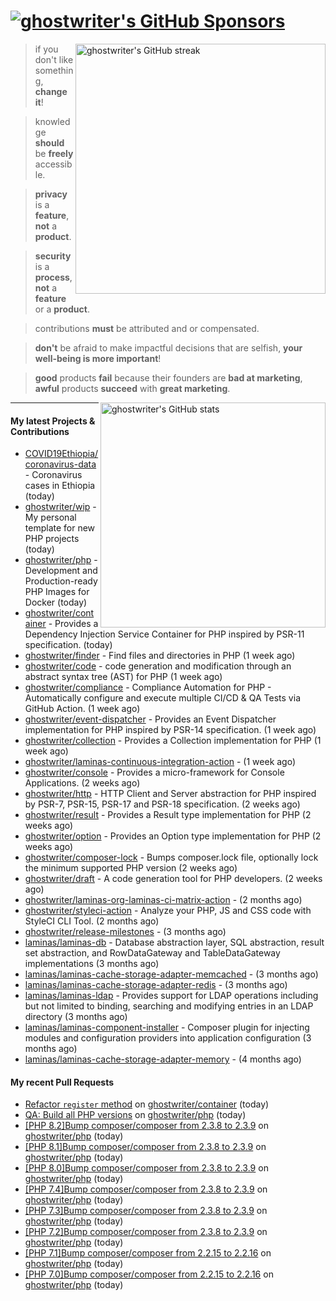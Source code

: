 # [![ghostwriter's GitHub Sponsors](https://img.shields.io/github/sponsors/ghostwriter?label=GitHub+Sponsors&style=flat-square&logo=GitHub%20Sponsors)](https://github.com/sponsors/ghostwriter)

<img alt="ghostwriter's GitHub streak" width="400px" align="right" src="https://github-readme-streak-stats.herokuapp.com/?cache_seconds=1800&user=ghostwriter">

> if you don't like something, **change it**!

> knowledge **should** be **freely** accessible.

> **privacy** is a **feature**, **not** a **product**.

> **security** is a **process**, **not** a **feature** or a **product**.

> contributions **must** be attributed and or compensated.

> **don't** be afraid to make impactful decisions that are selfish, **your well-being is more important**!

> **good** products **fail** because their founders are **bad at marketing**, **awful** products **succeed** with **great marketing**.

<img alt="ghostwriter's GitHub stats" width="360px" align="right" src="https://github-readme-stats.vercel.app/api?cache_seconds=1800&username=ghostwriter&show_icons=true&count_private=true&hide_title=true&hide_rank=true&icon_color=333">

---

#### My latest Projects & Contributions

- [COVID19Ethiopia/coronavirus-data](https://github.com/COVID19Ethiopia/coronavirus-data) - Coronavirus cases in Ethiopia (today)
- [ghostwriter/wip](https://github.com/ghostwriter/wip) - My personal template for new PHP projects (today)
- [ghostwriter/php](https://github.com/ghostwriter/php) - Development and Production-ready PHP Images for Docker (today)
- [ghostwriter/container](https://github.com/ghostwriter/container) - Provides a Dependency Injection Service Container for PHP inspired by PSR-11 specification. (today)
- [ghostwriter/finder](https://github.com/ghostwriter/finder) - Find files and directories in PHP (1 week ago)
- [ghostwriter/code](https://github.com/ghostwriter/code) - code generation and modification through an abstract syntax tree (AST) for PHP (1 week ago)
- [ghostwriter/compliance](https://github.com/ghostwriter/compliance) - Compliance Automation for PHP - Automatically configure and execute multiple CI/CD &amp; QA Tests via GitHub Action. (1 week ago)
- [ghostwriter/event-dispatcher](https://github.com/ghostwriter/event-dispatcher) - Provides an Event Dispatcher implementation for PHP inspired by PSR-14 specification. (1 week ago)
- [ghostwriter/collection](https://github.com/ghostwriter/collection) - Provides a Collection implementation for PHP (1 week ago)
- [ghostwriter/laminas-continuous-integration-action](https://github.com/ghostwriter/laminas-continuous-integration-action) -  (1 week ago)
- [ghostwriter/console](https://github.com/ghostwriter/console) - Provides a micro-framework for Console Applications. (2 weeks ago)
- [ghostwriter/http](https://github.com/ghostwriter/http) - HTTP Client and Server abstraction for PHP inspired by PSR-7, PSR-15, PSR-17 and PSR-18 specification. (2 weeks ago)
- [ghostwriter/result](https://github.com/ghostwriter/result) - Provides a Result type implementation for PHP (2 weeks ago)
- [ghostwriter/option](https://github.com/ghostwriter/option) - Provides an Option type implementation for PHP (2 weeks ago)
- [ghostwriter/composer-lock](https://github.com/ghostwriter/composer-lock) - Bumps composer.lock file, optionally lock the minimum supported PHP version (2 weeks ago)
- [ghostwriter/draft](https://github.com/ghostwriter/draft) - A code generation tool for PHP developers. (2 weeks ago)
- [ghostwriter/laminas-org-laminas-ci-matrix-action](https://github.com/ghostwriter/laminas-org-laminas-ci-matrix-action) -  (2 months ago)
- [ghostwriter/styleci-action](https://github.com/ghostwriter/styleci-action) - Analyze your PHP, JS and CSS code with StyleCI CLI Tool. (2 months ago)
- [ghostwriter/release-milestones](https://github.com/ghostwriter/release-milestones) -  (3 months ago)
- [laminas/laminas-db](https://github.com/laminas/laminas-db) - Database abstraction layer, SQL abstraction, result set abstraction, and RowDataGateway and TableDataGateway implementations (3 months ago)
- [laminas/laminas-cache-storage-adapter-memcached](https://github.com/laminas/laminas-cache-storage-adapter-memcached) -  (3 months ago)
- [laminas/laminas-cache-storage-adapter-redis](https://github.com/laminas/laminas-cache-storage-adapter-redis) -  (3 months ago)
- [laminas/laminas-ldap](https://github.com/laminas/laminas-ldap) - Provides support for LDAP operations including but not limited to binding, searching and modifying entries in an LDAP directory (3 months ago)
- [laminas/laminas-component-installer](https://github.com/laminas/laminas-component-installer) - Composer plugin for injecting modules and configuration providers into application configuration (3 months ago)
- [laminas/laminas-cache-storage-adapter-memory](https://github.com/laminas/laminas-cache-storage-adapter-memory) -  (4 months ago)

#### My recent Pull Requests

- [Refactor `register` method](https://github.com/ghostwriter/container/pull/12) on [ghostwriter/container](https://github.com/ghostwriter/container) (today)
- [QA: Build all PHP versions](https://github.com/ghostwriter/php/pull/85) on [ghostwriter/php](https://github.com/ghostwriter/php) (today)
- [[PHP 8.2]Bump composer/composer from 2.3.8 to 2.3.9](https://github.com/ghostwriter/php/pull/84) on [ghostwriter/php](https://github.com/ghostwriter/php) (today)
- [[PHP 8.1]Bump composer/composer from 2.3.8 to 2.3.9](https://github.com/ghostwriter/php/pull/83) on [ghostwriter/php](https://github.com/ghostwriter/php) (today)
- [[PHP 8.0]Bump composer/composer from 2.3.8 to 2.3.9](https://github.com/ghostwriter/php/pull/82) on [ghostwriter/php](https://github.com/ghostwriter/php) (today)
- [[PHP 7.4]Bump composer/composer from 2.3.8 to 2.3.9](https://github.com/ghostwriter/php/pull/81) on [ghostwriter/php](https://github.com/ghostwriter/php) (today)
- [[PHP 7.3]Bump composer/composer from 2.3.8 to 2.3.9](https://github.com/ghostwriter/php/pull/80) on [ghostwriter/php](https://github.com/ghostwriter/php) (today)
- [[PHP 7.2]Bump composer/composer from 2.3.8 to 2.3.9](https://github.com/ghostwriter/php/pull/79) on [ghostwriter/php](https://github.com/ghostwriter/php) (today)
- [[PHP 7.1]Bump composer/composer from 2.2.15 to 2.2.16](https://github.com/ghostwriter/php/pull/78) on [ghostwriter/php](https://github.com/ghostwriter/php) (today)
- [[PHP 7.0]Bump composer/composer from 2.2.15 to 2.2.16](https://github.com/ghostwriter/php/pull/77) on [ghostwriter/php](https://github.com/ghostwriter/php) (today)
